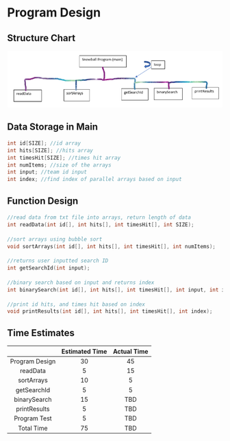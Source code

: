 # Program Design
## Structure Chart
![Chart](https://github.com/lukehami55/CSC-250---Programming-Assingment-1/blob/main/Structure%20Chart.png?raw=true)

## Data Storage in Main
``` cpp
int id[SIZE]; //id array
int hits[SIZE]; //hits array
int timesHit[SIZE]; //times hit array
int numItems; //size of the arrays
int input; //team id input
int index; //find index of parallel arrays based on input
```
## Function Design
``` cpp
//read data from txt file into arrays, return length of data
int readData(int id[], int hits[], int timesHit[], int SIZE);

//sort arrays using bubble sort
void sortArrays(int id[], int hits[], int timesHit[], int numItems);

//returns user inputted search ID
int getSearchId(int input);

//binary search based on input and returns index
int binarySearch(int id[], int hits[], int timesHit[], int input, int index);

//print id hits, and times hit based on index
void printResults(int id[], int hits[], int timesHit[], int index);
```
## Time Estimates
|  | Estimated Time    | Actual Time    |
| :---:   | :---: | :---: |
| Program Design | 30   | 45   |
| readData | 5   | 15   |
| sortArrays | 10   | 5   |
| getSearchId | 5   | 5   |
| binarySearch | 15   | TBD   |
| printResults | 5   | TBD   |
| Program Test | 5   | TBD   |
| Total Time | 75   | TBD   |
